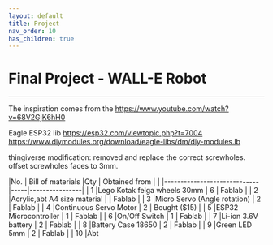 ```yaml
---
layout: default
title: Project
nav_order: 10
has_children: true
---
```


# Final Project - WALL-E Robot
---

The inspiration comes from the 
https://www.youtube.com/watch?v=68V2GjK6hH0

Eagle ESP32 lib https://esp32.com/viewtopic.php?t=7004
https://www.diymodules.org/download/eagle-libs/dm/diy-modules.lb



thingiverse modification: removed and replace the correct screwholes. offset screwholes faces to 3mm. 

|No. |   Bill of materials         |Qty  | Obtained from  |
|    |-----------------------------|-----|----------------|
|  1 |Lego Kotak felga wheels 30mm |  6  | Fablab         |
|  2 |Acrylic,abt A4 size material |     | Fablab         |
|  3 |Micro Servo (Angle rotation) |  2  | Fablab         |
|  4 |Continuous Servo Motor       |  2  | Bought ($15)   |
|  5 |ESP32 Microcontroller        |  1  | Fablab         |
|  6 |On/Off Switch                |  1  | Fablab         |
|  7 |Li-ion 3.6V battery          |  2  | Fablab         |
|  8 |Battery Case 18650           |  2  | Fablab         |
|  9 |Green  LED 5mm               |  2  | Fablab         |
| 10 |Abt  